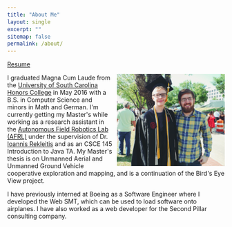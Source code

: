 ```yaml
---
title: "About Me"
layout: single
excerpt: ""
sitemap: false
permalink: /about/
---
```


<div id="be-a-good-pic" style="overflow: auto;">
<a href="../files/resume1.pdf">Resume</a><br />

<p>
<img style="float: right; padding-left: 10px;" src="../images/shannon-photo-3.jpg" width="250px">

I graduated Magna Cum Laude from the <a href="http://schc.sc.edu/">University of South Carolina Honors College</a> in May 2016 with 
a B.S. in Computer Science and minors in Math and German. I'm currently 
getting my Master's while working as a research assistant in the 
<a href="http://afrl.cse.sc.edu/afrl/home/">Autonomous 
Field Robotics Lab (AFRL)</a> under the supervision of Dr. <a href="https://cse.sc.edu/~yiannisr/">Ioannis Rekleitis</a> and as an CSCE 145 Introduction to Java TA. 
My Master's thesis is on Unmanned Aerial and Unmanned Ground Vehicle cooperative exploration and mapping, and is a continuation of the Bird's Eye View project.</p>



<p>I have previously interned at Boeing as a Software Engineer where I developed the Web SMT, which can be used to load software onto airplanes. I have also worked as a web developer for the Second Pillar consulting company.</p>
</div>